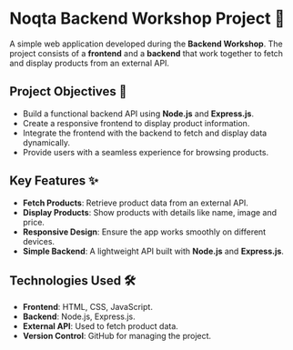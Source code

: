 # **Noqta Backend Workshop Project** 🛒

A simple web application developed during the **Backend Workshop**. The project consists of a **frontend** and a **backend** that work together to fetch and display products from an external API.

## Project Objectives 🎯
- Build a functional backend API using **Node.js** and **Express.js**.
- Create a responsive frontend to display product information.
- Integrate the frontend with the backend to fetch and display data dynamically.
- Provide users with a seamless experience for browsing products.

## Key Features ✨
- **Fetch Products**: Retrieve product data from an external API.
- **Display Products**: Show products with details like name, image and price.
- **Responsive Design**: Ensure the app works smoothly on different devices.
- **Simple Backend**: A lightweight API built with **Node.js** and **Express.js**.

## Technologies Used 🛠️
- **Frontend**: HTML, CSS, JavaScript.
- **Backend**: Node.js, Express.js.
- **External API**: Used to fetch product data.
- **Version Control**: GitHub for managing the project.


